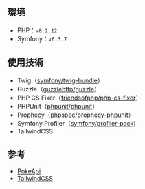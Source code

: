 ## 環境

- PHP：`v8.2.12`
- Symfony：`v6.3.7`

## 使用技術

- Twig（[symfony/twig-bundle](https://github.com/symfony/twig-bundle)）
- Guzzle（[guzzlehttp/guzzle](https://github.com/guzzle/guzzle)）
- PHP CS Fixer（[friendsofphp/php-cs-fixer](https://github.com/PHP-CS-Fixer/PHP-CS-Fixer)）
- PHPUnit（[phpunit/phpunit](https://github.com/sebastianbergmann/phpunit)）
- Prophecy（[phpspec/prophecy-phpunit](https://github.com/phpspec/prophecy-phpunit)）
- Symfony Profiler（[symfony/profiler-pack](https://github.com/symfony/profiler-pack))
- TailwindCSS

## 参考

- [PokeApi](https://pokeapi.co/)
- [TailwindCSS](https://tailwindcss.com/)
